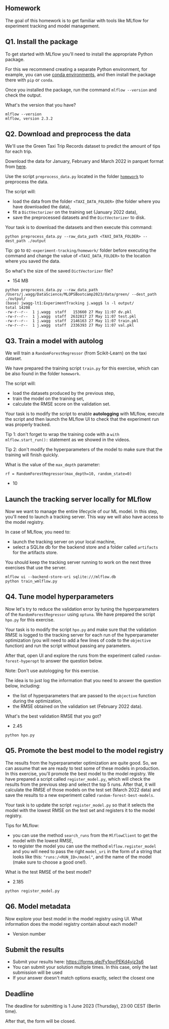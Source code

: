 ## Homework

The goal of this homework is to get familiar with tools like MLflow for experiment tracking and 
model management.


## Q1. Install the package

To get started with MLflow you'll need to install the appropriate Python package.

For this we recommend creating a separate Python environment, for example, you can use [conda environments](https://docs.conda.io/projects/conda/en/latest/user-guide/getting-started.html#managing-envs), 
and then install the package there with `pip` or `conda`.

Once you installed the package, run the command `mlflow --version` and check the output.

What's the version that you have?

```
mlflow --version
mlflow, version 2.3.2
```

## Q2. Download and preprocess the data

We'll use the Green Taxi Trip Records dataset to predict the amount of tips for each trip. 

Download the data for January, February and March 2022 in parquet format from [here](https://www1.nyc.gov/site/tlc/about/tlc-trip-record-data.page).

Use the script `preprocess_data.py` located in the folder [`homework`](homework) to preprocess the data.

The script will:

* load the data from the folder `<TAXI_DATA_FOLDER>` (the folder where you have downloaded the data),
* fit a `DictVectorizer` on the training set (January 2022 data),
* save the preprocessed datasets and the `DictVectorizer` to disk.

Your task is to download the datasets and then execute this command:

```
python preprocess_data.py --raw_data_path <TAXI_DATA_FOLDER> --dest_path ./output
```

Tip: go to `02-experiment-tracking/homework/` folder before executing the command and change the value of `<TAXI_DATA_FOLDER>` to the location where you saved the data.

So what's the size of the saved `DictVectorizer` file?

* 154 MB

```
python preprocess_data.py --raw_data_path /Users/j.wagg/DataScience/MLOPSBootcamp2023/data/green/ --dest_path ./output/
(base) jwagg-lt1:ExperimentTracking j.wagg$ ls -l output/
total 14208
-rw-r--r--  1 j.wagg  staff   153660 27 May 11:07 dv.pkl
-rw-r--r--  1 j.wagg  staff  2632817 27 May 11:07 test.pkl
-rw-r--r--  1 j.wagg  staff  2146163 27 May 11:07 train.pkl
-rw-r--r--  1 j.wagg  staff  2336393 27 May 11:07 val.pkl
```

## Q3. Train a model with autolog

We will train a `RandomForestRegressor` (from Scikit-Learn) on the taxi dataset.

We have prepared the training script `train.py` for this exercise, which can be also found in the folder `homework`. 

The script will:

* load the datasets produced by the previous step,
* train the model on the training set,
* calculate the RMSE score on the validation set.

Your task is to modify the script to enable **autologging** with MLflow, execute the script and then launch the MLflow UI to check that the experiment run was properly tracked. 

Tip 1: don't forget to wrap the training code with a `with mlflow.start_run():` statement as we showed in the videos.

Tip 2: don't modify the hyperparameters of the model to make sure that the training will finish quickly.

What is the value of the `max_depth` parameter:

```
rf = RandomForestRegressor(max_depth=10, random_state=0)
```

* 10


## Launch the tracking server locally for MLflow

Now we want to manage the entire lifecycle of our ML model. In this step, you'll need to launch a tracking server. This way we will also have access to the model registry. 

In case of MLflow, you need to:

* launch the tracking server on your local machine,
* select a SQLite db for the backend store and a folder called `artifacts` for the artifacts store.

You should keep the tracking server running to work on the next three exercises that use the server.

```
mlflow ui --backend-store-uri sqlite:///mlflow.db
python train_wmlflow.py 
```


## Q4. Tune model hyperparameters

Now let's try to reduce the validation error by tuning the hyperparameters of the `RandomForestRegressor` using `optuna`. 
We have prepared the script `hpo.py` for this exercise. 

Your task is to modify the script `hpo.py` and make sure that the validation RMSE is logged to the tracking server for each run of the hyperparameter optimization (you will need to add a few lines of code to the `objective` function) and run the script without passing any parameters.

After that, open UI and explore the runs from the experiment called `random-forest-hyperopt` to answer the question below.

Note: Don't use autologging for this exercise.

The idea is to just log the information that you need to answer the question below, including:

* the list of hyperparameters that are passed to the `objective` function during the optimization,
* the RMSE obtained on the validation set (February 2022 data).

What's the best validation RMSE that you got?


* 2.45


```
python hpo.py 
```

## Q5. Promote the best model to the model registry

The results from the hyperparameter optimization are quite good. So, we can assume that we are ready to test some of these models in production. 
In this exercise, you'll promote the best model to the model registry. We have prepared a script called `register_model.py`, which will check the results from the previous step and select the top 5 runs. 
After that, it will calculate the RMSE of those models on the test set (March 2022 data) and save the results to a new experiment called `random-forest-best-models`.

Your task is to update the script `register_model.py` so that it selects the model with the lowest RMSE on the test set and registers it to the model registry.

Tips for MLflow:

* you can use the method `search_runs` from the `MlflowClient` to get the model with the lowest RMSE,
* to register the model you can use the method `mlflow.register_model` and you will need to pass the right `model_uri` in the form of a string that looks like this: `"runs:/<RUN_ID>/model"`, and the name of the model (make sure to choose a good one!).

What is the test RMSE of the best model?

* 2.185

```
python register_model.py 
```

## Q6. Model metadata

Now explore your best model in the model registry using UI. What information does the model registry contain about each model?

* Version number


## Submit the results

* Submit your results here: https://forms.gle/Fy1pvrPEKd4yjz3s6
* You can submit your solution multiple times. In this case, only the last submission will be used
* If your answer doesn't match options exactly, select the closest one


## Deadline

The deadline for submitting is 1 June 2023 (Thursday), 23:00 CEST (Berlin time). 

After that, the form will be closed.
